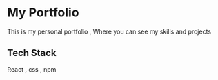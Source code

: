 # My Portfolio

This is my personal portfolio , Where you can see my skills and projects 

## Tech Stack

React , css , npm


